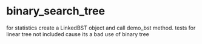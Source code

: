 # binary_search_tree
for statistics create a LinkedBST object 
and call demo_bst method. 
tests for linear tree not included 
cause its a bad use of binary tree 
